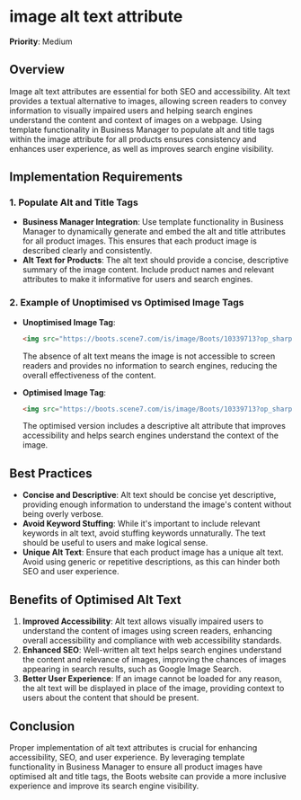 
# image alt text attribute 

**Priority**: Medium

## Overview

Image alt text attributes are essential for both SEO and accessibility. Alt text provides a textual alternative to images, allowing screen readers to convey information to visually impaired users and helping search engines understand the content and context of images on a webpage. Using template functionality in Business Manager to populate alt and title tags within the image attribute for all products ensures consistency and enhances user experience, as well as improves search engine visibility.

## Implementation Requirements

### 1. Populate Alt and Title Tags

- **Business Manager Integration**: Use template functionality in Business Manager to dynamically generate and embed the alt and title attributes for all product images. This ensures that each product image is described clearly and consistently.
- **Alt Text for Products**: The alt text should provide a concise, descriptive summary of the image content. Include product names and relevant attributes to make it informative for users and search engines.

### 2. Example of Unoptimised vs Optimised Image Tags

- **Unoptimised Image Tag**:
  ```html
  <img src="https://boots.scene7.com/is/image/Boots/10339713?op_sharpen=1" alt="" class="oct-image oct-image--lazy" data-testid="lazy-image" decoding="async" loading="lazy">
  ```
  The absence of alt text means the image is not accessible to screen readers and provides no information to search engines, reducing the overall effectiveness of the content.

- **Optimised Image Tag**:
  ```html
  <img src="https://boots.scene7.com/is/image/Boots/10339713?op_sharpen=1" alt="L'Oréal Paris Bright Reveal Dark Spot UV Fluid SPF 50+ Niacinamide 50ml Product Image" class="oct-image oct-image--lazy" data-testid="lazy-image" decoding="async" loading="lazy">
  ```
  The optimised version includes a descriptive alt attribute that improves accessibility and helps search engines understand the context of the image.

## Best Practices

- **Concise and Descriptive**: Alt text should be concise yet descriptive, providing enough information to understand the image's content without being overly verbose.
- **Avoid Keyword Stuffing**: While it's important to include relevant keywords in alt text, avoid stuffing keywords unnaturally. The text should be useful to users and make logical sense.
- **Unique Alt Text**: Ensure that each product image has a unique alt text. Avoid using generic or repetitive descriptions, as this can hinder both SEO and user experience.

## Benefits of Optimised Alt Text

1. **Improved Accessibility**: Alt text allows visually impaired users to understand the content of images using screen readers, enhancing overall accessibility and compliance with web accessibility standards.
2. **Enhanced SEO**: Well-written alt text helps search engines understand the content and relevance of images, improving the chances of images appearing in search results, such as Google Image Search.
3. **Better User Experience**: If an image cannot be loaded for any reason, the alt text will be displayed in place of the image, providing context to users about the content that should be present.

## Conclusion

Proper implementation of alt text attributes is crucial for enhancing accessibility, SEO, and user experience. By leveraging template functionality in Business Manager to ensure all product images have optimised alt and title tags, the Boots website can provide a more inclusive experience and improve its search engine visibility.
